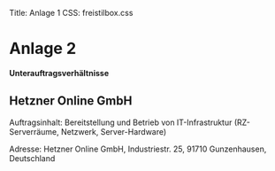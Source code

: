 Title: Anlage 1
CSS: freistilbox.css

# Anlage 2

__Unterauftragsverhältnisse__

## Hetzner Online GmbH

Auftragsinhalt: Bereitstellung und Betrieb von IT-Infrastruktur (RZ-Serverräume, Netzwerk, Server-Hardware)

Adresse: Hetzner Online GmbH, Industriestr. 25, 91710 Gunzenhausen, Deutschland

